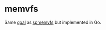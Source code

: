 # memvfs

Same [goal](https://sqlite-users.sqlite.narkive.com/4g7BuDvj/a-memvfs-for-loading-saving-database-from-buffer) as [spmemvfs](https://github.com/spsoft/spmemvfs) but implemented in Go.
